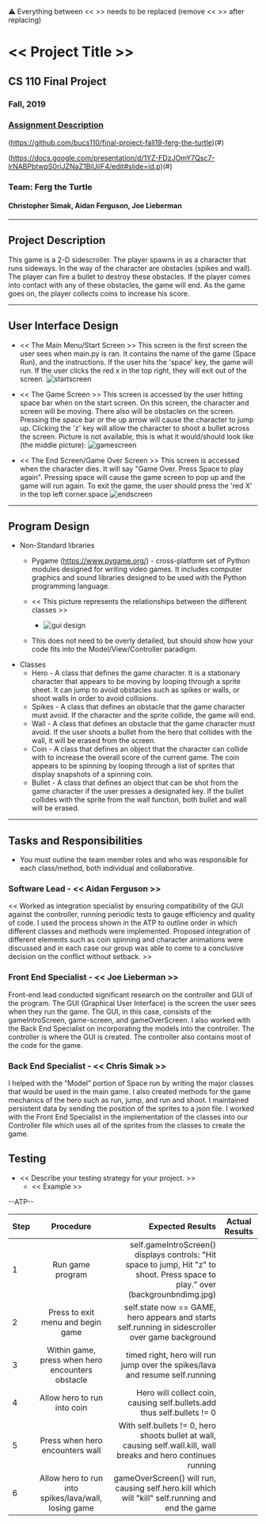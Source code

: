:warning: Everything between << >> needs to be replaced (remove << >> after replacing)

# << Project Title >>
## CS 110 Final Project
###    Fall, 2019
### [Assignment Description](https://drive.google.com/open?id=1HLIk-539N9KiAAG1224NWpFyEl4RsPVBwtBZ9KbjicE)

 (https://github.com/bucs110/final-project-fall19-ferg-the-turtle)(#)

(https://docs.google.com/presentation/d/1YZ-FDzJOmY7Qsc7-lrNABPbtwpS0riJZNaZ1BiUilF4/edit#slide=id.p)(#)

### Team: Ferg the Turtle
#### Christopher Simak, Aidan Ferguson, Joe Lieberman

***

## Project Description
 This game is a 2-D sidescroller. The player spawns in as a character that runs sideways. In the way of the character are obstacles (spikes and wall). The player can fire a bullet to destroy these obstacles. If the player comes into contact with any of these obstacles, the game will end. As the game goes on, the player collects coins to increase his score.

***    

## User Interface Design
* << The Main Menu/Start Screen >>
    This screen is the first screen the user sees when main.py is ran. It contains the name of the game (Space Run),
    and the instructions. If the user hits the 'space' key, the game will run. If the user clicks the red x in the top
    right, they will exit out of the screen.
    ![startscreen](assets/Sprites/IMG_1642.jpg)
* << The Game Screen >>
    This screen is accessed by the user hitting space bar when on the start screen. On this screen, the character and
    screen will be moving. There also will be obstacles on the screen. Pressing the space bar or the up arrow will cause
    the character to jump up. Clicking the 'z' key will allow the character to shoot a bullet across the screen.
    Picture is not available, this is what it would/should look like (the middle picture):
    ![gamescreen](assets/gui_design.jpg)

* << The End Screen/Game Over Screen >>
    This screen is accessed when the character dies. It will say "Game Over. Press Space to play again". Pressing space
    will cause the game screen to pop up and the game will run again. To exit the game, the user should press the
    'red X' in the top left corner.space
    ![endscreen](assets/Sprites/IMG_1643.jpg)

***        

## Program Design
* Non-Standard libraries
    * Pygame (https://www.pygame.org/) - cross-platform set of Python modules designed for writing video games. It includes computer graphics and sound libraries designed to be used with the Python programming language.



    * << This picture represents the relationships between the different classes >>
        * ![gui design ](assets/mvcdesign.jpg)
    * This does not need to be overly detailed, but should show how your code fits into the Model/View/Controller paradigm.
* Classes
    * Hero - A class that defines the game character. It is a stationary character that appears to be moving by looping through a sprite sheet. It can jump to avoid obstacles such as spikes or walls, or shoot walls in order to avoid collisions.  
    * Spikes - A class that defines an obstacle that the game character must avoid. If the character and the sprite collide, the game will end.
    * Wall - A class that defines an obstacle that the game character must avoid. If the user shoots a bullet from the hero that collides with the wall, it will be erased from the screen.
    * Coin - A class that defines an object that the character can collide with  to increase the overall score of the current game. The coin appears to be spinning by looping through a list of sprites that display snapshots of a spinning coin.
    * Bullet - A class that defines an object that can be shot from the game character if the user presses a designated key. If the bullet collides with the sprite from the wall function, both bullet and wall will be erased.

***

## Tasks and Responsibilities
* You must outline the team member roles and who was responsible for each class/method, both individual and collaborative.

### Software Lead - << Aidan Ferguson  >>

<< Worked as integration specialist by ensuring compatibility of the GUI against the controller, running periodic tests to gauge efficiency and quality of code. I used the process shown in the ATP to outline order in which different classes and methods were implemented. Proposed integration of different elements such as coin spinning and character animations were discussed and in each case our group was able to come to a conclusive decision on the conflict without setback.    >>

### Front End Specialist - << Joe Lieberman >>

Front-end lead conducted significant research on the controller and GUI of the program. The GUI (Graphical User
Interface) is the screen the user sees when they run the game. The GUI, in this case, consists of the gameIntroScreen,
game-screen, and gameOverScreen. I also worked with the Back End Specialist on incorporating the models into the
controller. The controller is where the GUI is created. The controller also contains most of the code for the game.

### Back End Specialist - << Chris Simak >>

 I helped with the “Model” portion of Space run by writing the major classes that would be used in the main game. I also created methods for the game mechanics of the hero such as run, jump, and run and shoot. I maintained persistent data by sending the position of the sprites to a json file. I worked with the Front End Specialist in the implementation of the classes into our Controller file which uses all of the sprites from the classes to create the game.


## Testing
* << Describe your testing strategy for your project. >>
    * << Example >>

--ATP--

| Step                  | Procedure     | Expected Results  | Actual Results |
| ----------------------|:-------------:| -----------------:| -------------- |
|  1  | Run game program   | self.gameIntroScreen() displays controls: "Hit space to jump, Hit "z" to shoot. Press space to play." over (backgrounbndimg.jpg) |          |
|  2  | Press <spacebar> to exit menu and begin game  | self.state now == GAME, hero appears and starts self.running in sidescroller over game background   |               |
|  3  | Within game, press <space> when hero encounters obstacle  | timed right, hero will run jump over the spikes/lava and resume self.running |          |
|  4  | Allow hero to run into coin  | Hero will collect coin, causing self.bullets.add thus self.bullets != 0  |     |
|  5  | Press <z> when hero encounters wall  | With self.bullets != 0, hero shoots bullet at wall, causing self.wall.kill, wall breaks and hero continues running  |           |
|  6  | Allow hero to run into spikes/lava/wall, losing game  |  gameOverScreen() will run, causing self.hero.kill which will "kill" self.running and end the game  |         |    
